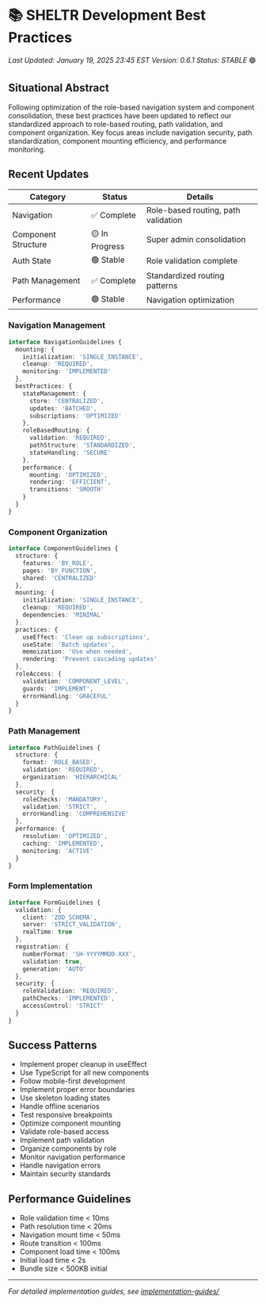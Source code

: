 # 📚 SHELTR Development Best Practices
*Last Updated: January 19, 2025 23:45 EST*
*Version: 0.6.1*
*Status: STABLE* 🟢

## Situational Abstract
Following optimization of the role-based navigation system and component consolidation, these best practices have been updated to reflect our standardized approach to role-based routing, path validation, and component organization. Key focus areas include navigation security, path standardization, component mounting efficiency, and performance monitoring.

## Recent Updates
| Category | Status | Details |
|----------|---------|---------|
| Navigation | ✅ Complete | Role-based routing, path validation |
| Component Structure | 🟡 In Progress | Super admin consolidation |
| Auth State | 🟢 Stable | Role validation complete |
| Path Management | ✅ Complete | Standardized routing patterns |
| Performance | 🟢 Stable | Navigation optimization |

### Navigation Management
```typescript
interface NavigationGuidelines {
  mounting: {
    initialization: 'SINGLE_INSTANCE',
    cleanup: 'REQUIRED',
    monitoring: 'IMPLEMENTED'
  },
  bestPractices: {
    stateManagement: {
      store: 'CENTRALIZED',
      updates: 'BATCHED',
      subscriptions: 'OPTIMIZED'
    },
    roleBasedRouting: {
      validation: 'REQUIRED',
      pathStructure: 'STANDARDIZED',
      stateHandling: 'SECURE'
    },
    performance: {
      mounting: 'OPTIMIZED',
      rendering: 'EFFICIENT',
      transitions: 'SMOOTH'
    }
  }
}
```

### Component Organization
```typescript
interface ComponentGuidelines {
  structure: {
    features: 'BY_ROLE',
    pages: 'BY_FUNCTION',
    shared: 'CENTRALIZED'
  },
  mounting: {
    initialization: 'SINGLE_INSTANCE',
    cleanup: 'REQUIRED',
    dependencies: 'MINIMAL'
  },
  practices: {
    useEffect: 'Clean up subscriptions',
    useState: 'Batch updates',
    memoization: 'Use when needed',
    rendering: 'Prevent cascading updates'
  },
  roleAccess: {
    validation: 'COMPONENT_LEVEL',
    guards: 'IMPLEMENT',
    errorHandling: 'GRACEFUL'
  }
}
```

### Path Management
```typescript
interface PathGuidelines {
  structure: {
    format: 'ROLE_BASED',
    validation: 'REQUIRED',
    organization: 'HIERARCHICAL'
  },
  security: {
    roleChecks: 'MANDATORY',
    validation: 'STRICT',
    errorHandling: 'COMPREHENSIVE'
  },
  performance: {
    resolution: 'OPTIMIZED',
    caching: 'IMPLEMENTED',
    monitoring: 'ACTIVE'
  }
}
```

### Form Implementation
```typescript
interface FormGuidelines {
  validation: {
    client: 'ZOD_SCHEMA',
    server: 'STRICT_VALIDATION',
    realTime: true
  },
  registration: {
    numberFormat: 'SH-YYYYMMDD-XXX',
    validation: true,
    generation: 'AUTO'
  },
  security: {
    roleValidation: 'REQUIRED',
    pathChecks: 'IMPLEMENTED',
    accessControl: 'STRICT'
  }
}
```

## Success Patterns
- Implement proper cleanup in useEffect
- Use TypeScript for all new components
- Follow mobile-first development
- Implement proper error boundaries
- Use skeleton loading states
- Handle offline scenarios
- Test responsive breakpoints
- Optimize component mounting
- Validate role-based access
- Implement path validation
- Organize components by role
- Monitor navigation performance
- Handle navigation errors
- Maintain security standards

## Performance Guidelines
- Role validation time < 10ms
- Path resolution time < 20ms
- Navigation mount time < 50ms
- Route transition < 100ms
- Component load time < 100ms
- Initial load time < 2s
- Bundle size < 500KB initial

---
*For detailed implementation guides, see [implementation-guides/](../implementation-guides/)*